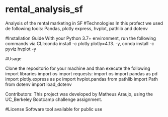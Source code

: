 # rental_analysis_sf
Analysis of the rental marketing in SF
#Technologies
In this profect we used de following tools: Pandas, plotly express, hvplot, pathlib and dotenv

#Installation Guide With your Python 3.7+ environment, run the following commands via CLI:conda install -c plotly plotly=4.13. -y, conda install -c pyviz hvplot -y

#Usage

Clone the repositorio for your machine and than execute the following import libraries import os import requests:
import os
import pandas as pd
import plotly.express as px
import hvplot.pandas
from pathlib import Path
from dotenv import load_dotenv

Contributors: This project was developed by Matheus Araujo, using the UC_Berkeley Bootcamp challenge assignment.

#License Software tool available for public use
